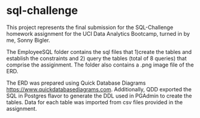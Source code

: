 # sql-challenge

This project represents the final submission for the  SQL-Challenge homework assignment for the UCI Data Analytics Bootcamp, turned in by me, Sonny Bigler.

The EmployeeSQL folder contains the sql files that 1)create the tables and establish the constraints and 2) query the tables (total of 8 queries) that comprise the assiginment.  The folder also contains a .png image file of the ERD. 

The ERD was prepared using Quick Database Diagrams https://www.quickdatabasediagrams.com.  Additionally, QDD exported the SQL in Postgres flavor to generate the DDL used in PGAdmin to create the tables.  Data for each table was imported from csv files provided in the assignment.
